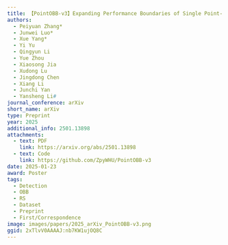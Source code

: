 ```yaml
---
title: 【PointOBB-v3】Expanding Performance Boundaries of Single Point-Supervised Oriented Object Detection
authors:
  - Peiyuan Zhang*
  - Junwei Luo*
  - Xue Yang*
  - Yi Yu
  - Qingyun Li
  - Yue Zhou
  - Xiaosong Jia
  - Xudong Lu
  - Jingdong Chen
  - Xiang Li
  - Junchi Yan
  - Yansheng Li#
journal_conference: arXiv
short_name: arXiv
type: Preprint
year: 2025
additional_info: 2501.13898
attachments:
  - text: PDF
    link: https://arxiv.org/abs/2501.13898
  - text: Code
    link: https://github.com/ZpyWHU/PointOBB-v3
date: 2025-01-23
award: Poster
tags:
  - Detection
  - OBB
  - RS
  - Dataset
  - Preprint
  - First/Correspondence
image: images/papers/2025_arXiv_PointOBB-v3.png
ggid: 2xTlvV0AAAAJ:nb7KW1ujOQ8C
---
```

